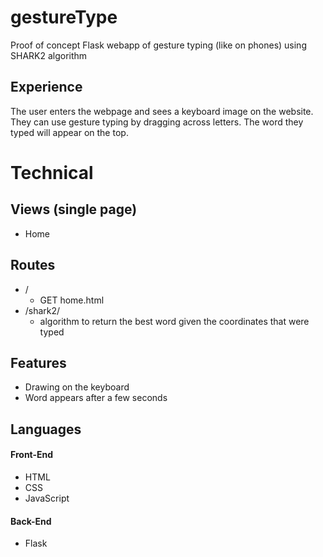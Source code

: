 # gestureType
Proof of concept Flask webapp of gesture typing (like on phones) using SHARK2 algorithm


## Experience
The user enters the webpage and sees a keyboard image on the website. They can use gesture typing by dragging across letters. The 
word they typed will appear on the top.

# Technical
## Views (single page)
- Home 

## Routes
- /
  - GET home.html
- /shark2/
  - algorithm to return the best word given the coordinates that were typed


## Features
- Drawing on the keyboard
- Word appears after a few seconds

## Languages

#### Front-End
* HTML
* CSS
* JavaScript

#### Back-End
* Flask
  
  
